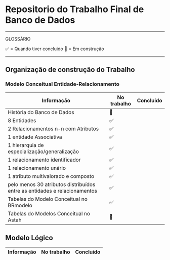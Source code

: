 # Repositorio do Trabalho Final de Banco de Dados

---
GLOSSÁRIO

:white_check_mark: = Quando tiver concluido
:construction: = Em construção

---

## Organização de construção do Trabalho


### Modelo Conceitual Entidade-Relacionamento

Informação|No trabalho|Concluido|
|---|---|---|
História do Banco de Dados|:construction:||
8 Entidades|:white_check_mark:||
2 Relacionamentos n-n com Atributos|:white_check_mark:||
1 entidade Associativa|:white_check_mark:||
1 hierarquia de especialização/generalização|:white_check_mark:||
1 relacionamento identificador|:white_check_mark:||
1 relacionamento unário|:white_check_mark:||
1 atributo multivalorado e composto|:white_check_mark:||
pelo menos 30 atributos distribuídos entre as entidades e relacionamentos|:white_check_mark:||
Tabelas do Modelo Conceitual no BRmodelo|:white_check_mark:||
Tabelas do Modelos Conceitual no Astah|:construction:||

## Modelo Lógico

Informação|No trabalho|Concluido|
|---|---|---|


